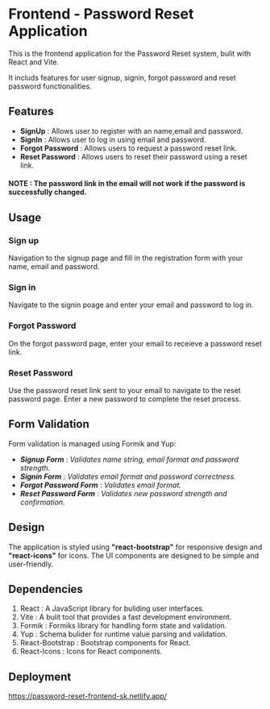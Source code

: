 # Frontend - Password Reset Application

This is the frontend application for the Password Reset system, bulit with React and Vite.

It includs features for user signup, signin, forgot password and reset password functionalities.

## Features 

- **SignUp** : Allows user to register with an name,email and password.
- **SignIn** : Allows user to log in using email and password.
- **Forgot Password** : Allows users to request a password reset link.
- **Reset Password** : Allows users to reset their password using a reset link.

#### NOTE : The password link in the email will not work if the password is successfully changed.

## Usage
### Sign up

Navigation to the signup page and fill in the registration form with your name, email and password. 

### Sign in

Navigate to the signin poage and enter your email and password to log in. 

### Forgot Password

On the forgot password page, enter your email to receieve a password reset link.

### Reset Password

Use the password reset link sent to your email to navigate to the reset password page. Enter a new password to complete the reset process.

## Form Validation

Form validation is managed using Formik and Yup:

- ***Signup Form*** : *Validates name string, email format and password strength.*
- ***Signin Form*** : *Validates email format and password correctness.*
- ***Forgot Password Form*** : *Validates email format.*
- ***Reset Password Form*** : *Validates new password strength and confirmation.*

## Design 
The application is styled using **"react-bootstrap"** for responsive design and **"react-icons"** for icons.
The UI components are designed to be simple and user-friendly.

## Dependencies

1. React : A JavaScript library for buliding user interfaces.
2. Vite : A bulit tool that provides a fast development environment.
3. Formik : Formiks library for handling form state and validation.
4. Yup : Schema bulider for runtime value parsing and validation.
5. React-Bootstrap : Bootstrap components for React.
6. React-Icons : Icons for React components.

## Deployment

https://password-reset-frontend-sk.netlify.app/